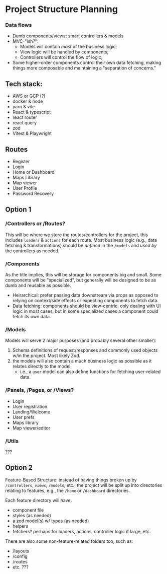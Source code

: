 # Project Structure Planning

### Data flows
- Dumb components/views; smart controllers & models
- MVC-"ish?": 
    - Models will contain _most_ of the business logic; 
    - View logic will be handled by components; 
    - Controllers will control the flow of logic;
- Some higher-order components control their own data fetching, making things more composable and maintaining a "separation of concerns."

## Tech stack: 
- AWS or GCP (?)
- docker & node
- yarn & vite
- React & typescript
- react router
- react query
- zod
- Vitest & Playwright

## Routes
- Register
- Login
- Home or Dashboard
- Maps Library
- Map viewer
- User Profile
- Password Recovery

## Option 1
### /Controllers or /Routes?
This will be where we store the routes/controllers for the project, this includes `loaders` & `actions` for each route.
Most business logic (e.g., data fetching & transformations) should be _defined_ in the `/models` and _used by_ the controllers as needed.

### /Components
As the title implies, this will be storage for components big and small. Some components will be "specialized", but generally 
will be designed to be as dumb and reusable as possible.

- Heirarchical: prefer passing data downstream via props as opposed to relying on context/side effects or expecting components to fetch data.
- Data fetching: components should be view-centric, only dealing with UI logic in most cases, but in some specialized cases a component could fetch its own data.

### /Models
Models will serve 2 major purposes (and probably several other smaller):
1. Schema definitions of request/responses and commonly used objects w/in the project. Most likely Zod.
2. the models will also contain a much business logic as possible as it relates directly to the model,
    - i.e., a `user` model can also define functions for fetching user-related data.

### /Panels, /Pages, or /Views?
- Login
- User registration
- Landing/Welcome
- User prefs
- Maps library
- Map viewer/editor

### /Utils
???

## Option 2
Feature-Based Structure: instead of having things broken up by `/controllers`, `views`, `/models`, etc., the project will be split up into directories relating to features, e.g., the `/home` or `/dashboard` directories.

Each feature directory will have:
- component file
- styles (as needed)
- a zod model(s) w/ types (as needed)
- helpers
- fetchers? perhaps for loaders, actions, controller logic if large, etc.

There are also some non-feature-related folders too, such as:
- /layouts
- /config
- /routes
- etc. ???
